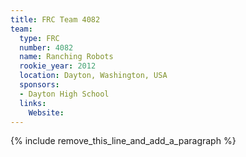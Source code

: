 ```yaml
---
title: FRC Team 4082
team:
  type: FRC
  number: 4082
  name: Ranching Robots
  rookie_year: 2012
  location: Dayton, Washington, USA
  sponsors:
  - Dayton High School
  links:
    Website:
---
```


{% include remove_this_line_and_add_a_paragraph %}